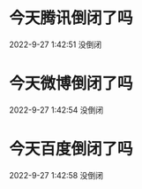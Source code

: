# 今天腾讯倒闭了吗

2022-9-27 1:42:51 没倒闭

# 今天微博倒闭了吗

2022-9-27 1:42:54 没倒闭

# 今天百度倒闭了吗

2022-9-27 1:42:58 没倒闭

